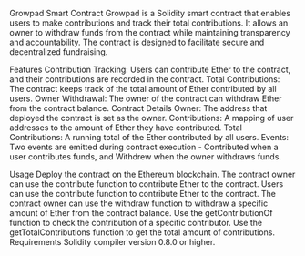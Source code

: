 
Growpad Smart Contract
Growpad is a Solidity smart contract that enables users to make contributions and track their total contributions. It allows an owner to withdraw funds from the contract while maintaining transparency and accountability. The contract is designed to facilitate secure and decentralized fundraising.

Features
Contribution Tracking: Users can contribute Ether to the contract, and their contributions are recorded in the contract.
Total Contributions: The contract keeps track of the total amount of Ether contributed by all users.
Owner Withdrawal: The owner of the contract can withdraw Ether from the contract balance.
Contract Details
Owner: The address that deployed the contract is set as the owner.
Contributions: A mapping of user addresses to the amount of Ether they have contributed.
Total Contributions: A running total of the Ether contributed by all users.
Events: Two events are emitted during contract execution - Contributed when a user contributes funds, and Withdrew when the owner withdraws funds.

Usage
Deploy the contract on the Ethereum blockchain.
The contract owner can use the contribute function to contribute Ether to the contract.
Users can use the contribute function to contribute Ether to the contract.
The contract owner can use the withdraw function to withdraw a specific amount of Ether from the contract balance.
Use the getContributionOf function to check the contribution of a specific contributor.
Use the getTotalContributions function to get the total amount of contributions.
Requirements
Solidity compiler version 0.8.0 or higher.
